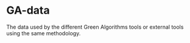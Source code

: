 # GA-data

The data used by the different Green Algorithms tools or external tools using the same methodology.

